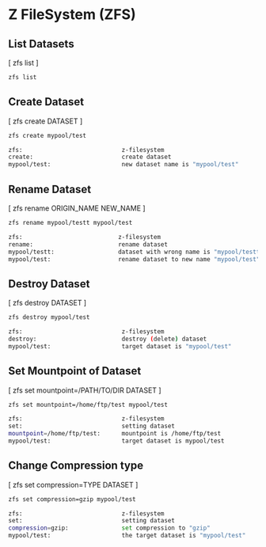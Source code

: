 # Z FileSystem (ZFS)
## List Datasets
[ zfs list ]
```bash
zfs list
```
## Create Dataset
[ zfs create DATASET ]
```bash
zfs create mypool/test

zfs:                            z-filesystem
create:                         create dataset
mypool/test:                    new dataset name is "mypool/test"
```
## Rename Dataset
[ zfs rename ORIGIN_NAME NEW_NAME ]
 ```bash
 zfs rename mypool/testt mypool/test
 
 zfs:                           z-filesystem
 rename:                        rename dataset
 mypool/testt:                  dataset with wrong name is "mypool/testt"
 mypool/test:                   rename dataset to new name "mypool/test"
 ```
## Destroy Dataset
[ zfs destroy DATASET ]
```bash
zfs destroy mypool/test

zfs:                            z-filesystem
destroy:                        destroy (delete) dataset
mypool/test:                    target dataset is "mypool/test"
```
## Set Mountpoint of Dataset
[ zfs set mountpoint=/PATH/TO/DIR DATASET ]
```bash
zfs set mountpoint=/home/ftp/test mypool/test

zfs:                            z-filesystem
set:                            setting dataset
mountpoint=/home/ftp/test:      mountpoint is /home/ftp/test
mypool/test:                    target dataset is mypool/test
```

## Change Compression type
[ zfs set compression=TYPE DATASET ]
```bash
zfs set compression=gzip mypool/test

zfs:                            z-filesystem  
set:                            setting dataset
compression=gzip:               set compression to "gzip"
mypool/test:                    the target dataset is "mypool/test"
```
